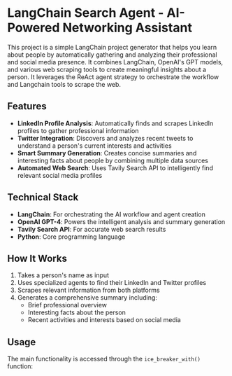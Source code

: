 # LangChain Search Agent - AI-Powered Networking Assistant

This project is a simple LangChain project generator that helps you learn about people by automatically gathering and analyzing their professional and social media presence. It combines LangChain, OpenAI's GPT models, and various web scraping tools to create meaningful insights about a person. It leverages the ReAct agent strategy to orchestrate the workflow and Langchain tools to scrape the web.

## Features

- **LinkedIn Profile Analysis**: Automatically finds and scrapes LinkedIn profiles to gather professional information
- **Twitter Integration**: Discovers and analyzes recent tweets to understand a person's current interests and activities
- **Smart Summary Generation**: Creates concise summaries and interesting facts about people by combining multiple data sources
- **Automated Web Search**: Uses Tavily Search API to intelligently find relevant social media profiles

## Technical Stack

- **LangChain**: For orchestrating the AI workflow and agent creation
- **OpenAI GPT-4**: Powers the intelligent analysis and summary generation
- **Tavily Search API**: For accurate web search results
- **Python**: Core programming language

## How It Works

1. Takes a person's name as input
2. Uses specialized agents to find their LinkedIn and Twitter profiles
3. Scrapes relevant information from both platforms
4. Generates a comprehensive summary including:
   - Brief professional overview
   - Interesting facts about the person
   - Recent activities and interests based on social media

## Usage

The main functionality is accessed through the `ice_breaker_with()` function:
